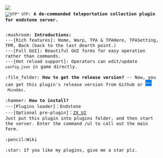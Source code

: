 <samp>
    <img src="https://capsule-render.vercel.app/api?type=Waving&height=200&color=gradient&text=UTP&fontColor=0:8871e5,100:b678c4&desc=A%20de-commanded%20teleportation%20collection%20plug-in.&descAlignY=71&descSize=15&animation=fadeIn" />
    <br ><code><img height="30" src="https://github.com/umarurize/UTP/blob/master/logo/UTP.png" alt=UTP" /></a>&nbsp;UTP</code>: <b>A de-commanded teleportation collection plugin for endstone server.</b> 
    <br />
  </samp>
 <p align="left">
  <samp>
    <br />:mushroom: <b>Introductions:</b>
    <br />---[Rich features]: Home, Warp, TPA & TPAHere, TPASetting, TPR, Back (back to the last dearth point.)
    <br />---[Full GUI]: Beautiful GUI forms for easy operation rather than commands.
    <br />---[Hot reload support]: Operators can edit/update <code>config.json</code> in game directly.
    <br />
    <br />:file_folder: <b>How to get the release version?</b> -- Now, you can get this plugin's release version from Github or <code><a href="https://www.minebbs.com/resources/authors/umaru.3812/"><img height="20" src="https://github.com/umarurize/umaru-cdn/blob/main/images/minebbs.png" alt=Minebbs" /></a>&nbsp;Minebbs</code>.
    <br />
    <br />:hammer: <b>How to install?</b>
    <br />---[Plugins loader]：Endstone
    <br />---[Optional pre-plugin]：<a href="">ZX_UI</a>
    <br />Just put this plugin into plugins folder, and then start the server. Enter the command /ul to call out the main form.
    <br />
    <br />:pencil:Wiki
    <br />
    <br />:star: If you like my plugins, give me a star plz.
  </samp>
</p>




